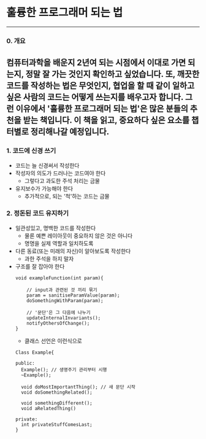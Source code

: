 # 훌륭한 프로그래머 되는 법
---

### 0. 개요
컴퓨터과학을 배운지 2년여 되는 시점에서 이대로 가면 되는지, 정말 잘 가는 것인지 확인하고 싶었습니다. 또, 깨끗한 코드를 작성하는 법은 무엇인지, 협업을 할 때 같이 일하고 싶은 사람의 코드는 어떻게 쓰는지를 배우고자 합니다. 그런 이유에서 '훌륭한 프로그래머 되는 법'은 많은 분들의 추천을 받는 책입니다. 이 책을 읽고, 중요하다 싶은 요소를 챕터별로 정리해나갈 예정입니다.
---

### 1. 코드에 신경 쓰기
- 코드는 늘 신경써서 작성한다
- 작성자의 의도가 드러나는 코드여야 한다
  * 그렇다고 과도한 주석 처리는 금물
- 유지보수가 가능해야 한다
  * 추가적으로, 되는 '척'하는 코드는 금물

### 2. 정돈된 코드 유지하기
- 일관성있고, 명백한 코드를 작성한다
  * 물론 예쁜 레이아웃이 중요하지 않은 것은 아니다
  * 명명을 실제 역할과 일치하도록
- 다른 동료(또는 미래의 자신)이 알아보도록 작성한다
  * 과한 주석을 하지 말자
- 구조를 잘 잡아야 한다
  ```
  void exampleFunction(int param){
  
      // input과 관련된 것 끼리 묶기
      param = sanitiseParamValue(param);
      doSomethingWithParam(param);
  
      // '문단'은 그 다음에 나누기
      updateInternalInvariants();
      notifyOthersOfChange();
  }
  ```
  * 클래스 선언은 이런식으로
  ```
  Class Example{
  
  public:
    Example(); // 생명주기 관리부터 시행
    ~Example();
  
    void doMostImportantThing(); // 새 문단 시작
    void doSomethingRelated();
    
    void somethingDifferent();
    void aRelatedThing()
    
  private:
    int privateStuffComesLast;
  }
  ```
    
